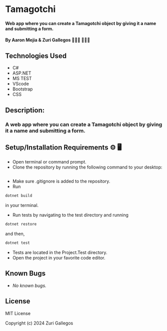 # Tamagotchi

#### Web app where you can create a Tamagotchi object by giving it a name and submitting a form.

#### By Aaron Mejia & Zuri Gallegos 🧑🏼‍💻 👩🏾‍💻

## Technologies Used

* C#
* ASP.NET
* MS TEST
* VScode
* Bootstrap
* CSS


## Description: 
### A web app where you can create a Tamagotchi object by giving it a name and submitting a form.


## Setup/Installation Requirements ⚙️ 🖥️

* Open terminal or command prompt.
* Clone the repository by running the following command to your desktop:

```bash
```

* Make sure .gitignore is added to the repository.
* Run  

```bash
dotnet build
```

 in your terminal.

* Run tests by navigating to the test directory and running

```bash
dotnet restore
```

 and then,

```bash
dotnet test
```

* Tests are located in the Project.Test directory.
* Open the project in your favorite code editor.



## Known Bugs

* _No known bugs._


## License

MIT License

Copyright (c) 2024 Zuri Gallegos
